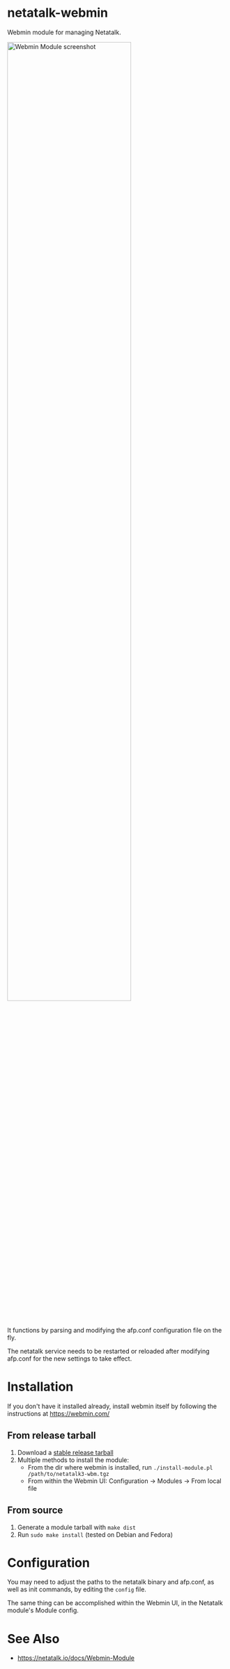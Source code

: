 # netatalk-webmin

Webmin module for managing Netatalk.

<img src="https://netatalk.io/gfx/webmin3_1.png" alt="Webmin Module screenshot" width="75%" height="auto">

It functions by parsing and modifying the afp.conf configuration file on the fly.

The netatalk service needs to be restarted or reloaded after modifying afp.conf for the new settings to take effect.

# Installation

If you don't have it installed already, install webmin itself by following the instructions at https://webmin.com/

## From release tarball

1. Download a [stable release tarball](https://github.com/Netatalk/netatalk-webmin/releases)
1. Multiple methods to install the module:
   * From the dir where webmin is installed, run `./install-module.pl /path/to/netatalk3-wbm.tgz`
   * From within the Webmin UI: Configuration -> Modules -> From local file

## From source

1. Generate a module tarball with `make dist`
1. Run `sudo make install` (tested on Debian and Fedora)

# Configuration

You may need to adjust the paths to the netatalk binary and afp.conf, as well as init commands, by editing the `config` file.

The same thing can be accomplished within the Webmin UI, in the Netatalk module's Module config.

# See Also
- https://netatalk.io/docs/Webmin-Module
